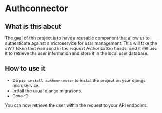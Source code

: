 # Authconnector
## What is this about
The goal of this project is to have a reusable component that allow us to authenticate against a microservice for user management. This will take the JWT token that was send in the request Authorization header and it will use it to retrieve the user information and store it in the local user database.


## How to use it
* Do `pip install authconnector` to install the project on your django microservice.
* Install the usual django migrations.
* Done :D

You can now retrieve the user within the request to your API endpoints. 
